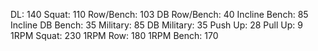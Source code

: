 DL: 140
 Squat: 110
 Row/Bench: 103
 DB Row/Bench: 40
 Incline Bench: 85
 Incline DB Bench: 35
 Military: 85
 DB Military: 35
 Push Up: 28
 Pull Up: 9
 1RPM Squat: 230
 1RPM Row: 180
 1RPM Bench: 170
